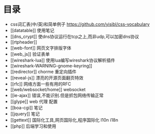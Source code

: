# 目录
* css词汇表(中/英)和简单例子 https://github.com/yisibl/css-vocabulary
* [[datatable]] 使用笔记
* [[dns_crypt]] 使dns协议运行在tcp之上,而非udp,可以加密dns协议
* [[rtpheader]]
* [[web-font]] 网页文字排版字体
* [[web_js]] 验证表单
* [[wireshark-lua]] 使用lua编写wireshark协议解析插件
* [[wireshark-WARNING-gnome-keyring]]
* [[redirector]] chorme 重定向插件
* [[reveal-js]] 漂亮的开源页面翻页特效
* [[rfc]] 网络方面一些有用的RFC
* [[web/websocket/home]] websocket
* [[ie-ajax]] 错误,不能识别.但是抓包网络传输正常
* [[glype]] web 代理 配置
* [[boa-cgi]] 笔记
* [[jquery]] 笔记
* [[gettext]] 国际化工具,网页国际化,程序国际化 l10n i18n
* [[php]] 后端学习和使用
